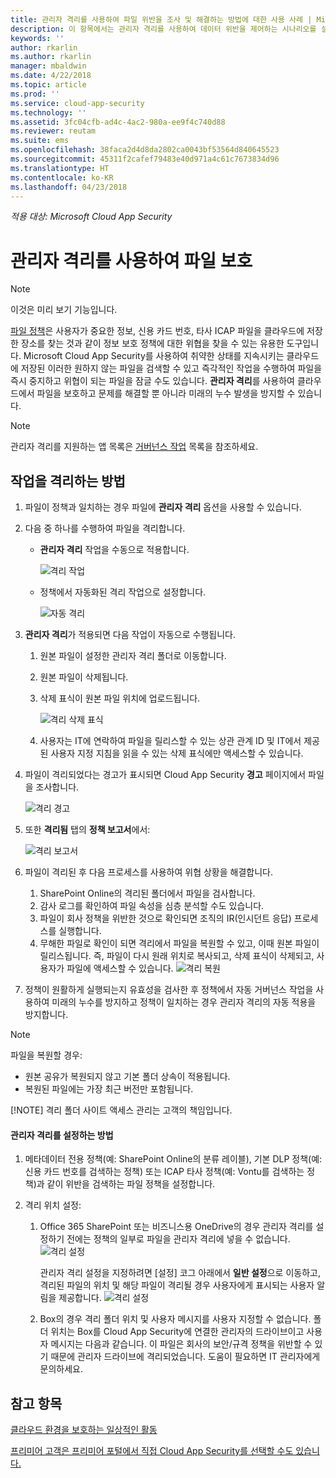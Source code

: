 ```yaml
---
title: 관리자 격리를 사용하여 파일 위반을 조사 및 해결하는 방법에 대한 사용 사례 | Microsoft Docs
description: 이 항목에서는 관리자 격리를 사용하여 데이터 위반을 제어하는 시나리오를 설명합니다.
keywords: ''
author: rkarlin
ms.author: rkarlin
manager: mbaldwin
ms.date: 4/22/2018
ms.topic: article
ms.prod: ''
ms.service: cloud-app-security
ms.technology: ''
ms.assetid: 3fc04cfb-ad4c-4ac2-980a-ee9f4c740d88
ms.reviewer: reutam
ms.suite: ems
ms.openlocfilehash: 38faca2d4d8da2802ca0043bf53564d840645523
ms.sourcegitcommit: 45311f2cafef79483e40d971a4c61c7673834d96
ms.translationtype: HT
ms.contentlocale: ko-KR
ms.lasthandoff: 04/23/2018
---
```

*적용 대상: Microsoft Cloud App Security*


# <a name="protecting-your-files-with-admin-quarantine"></a>관리자 격리를 사용하여 파일 보호

> [!NOTE]
> 이것은 미리 보기 기능입니다.

[파일 정책](data-protection-policies.md)은 사용자가 중요한 정보, 신용 카드 번호, 타사 ICAP 파일을 클라우드에 저장한 장소를 찾는 것과 같이 정보 보호 정책에 대한 위협을 찾을 수 있는 유용한 도구입니다. Microsoft Cloud App Security를 사용하여 취약한 상태를 지속시키는 클라우드에 저장된 이러한 원하지 않는 파일을 검색할 수 있고 즉각적인 작업을 수행하여 파일을 즉시 중지하고 위협이 되는 파일을 잠글 수도 있습니다. **관리자 격리**를 사용하여 클라우드에서 파일을 보호하고 문제를 해결할 뿐 아니라 미래의 누수 발생을 방지할 수 있습니다. 

>[!NOTE] 
> 관리자 격리를 지원하는 앱 목록은 [거버넌스 작업](governance-actions.md) 목록을 참조하세요.
 
## <a name="how-quarantine-works"></a>작업을 격리하는 방법 

1. 파일이 정책과 일치하는 경우 파일에 **관리자 격리** 옵션을 사용할 수 있습니다.

2. 다음 중 하나를 수행하여 파일을 격리합니다.
   - **관리자 격리** 작업을 수동으로 적용합니다.
     
     ![격리 작업](./media/quarantine-action.png)

   - 정책에서 자동화된 격리 작업으로 설정합니다. 

     ![자동 격리](./media/quarantine-automated.png)

3. **관리자 격리**가 적용되면 다음 작업이 자동으로 수행됩니다.

   1. 원본 파일이 설정한 관리자 격리 폴더로 이동합니다.
   2. 원본 파일이 삭제됩니다.
   3. 삭제 표식이 원본 파일 위치에 업로드됩니다.

      ![격리 삭제 표식](./media/quarantine-tombstone.png)

   4. 사용자는 IT에 연락하여 파일을 릴리스할 수 있는 상관 관계 ID 및 IT에서 제공된 사용자 지정 지침을 읽을 수 있는 삭제 표식에만 액세스할 수 있습니다.

4. 파일이 격리되었다는 경고가 표시되면 Cloud App Security **경고** 페이지에서 파일을 조사합니다.

   ![격리 경고](./media/quarantine-alerts.png)
 
5. 또한 **격리됨** 탭의 **정책 보고서**에서:

   ![격리 보고서](./media/quarantine-report.png)
    
6. 파일이 격리된 후 다음 프로세스를 사용하여 위협 상황을 해결합니다.
       
    1. SharePoint Online의 격리된 폴더에서 파일을 검사합니다.
    3. 감사 로그를 확인하여 파일 속성을 심층 분석할 수도 있습니다.
    4. 파일이 회사 정책을 위반한 것으로 확인되면 조직의 IR(인시던트 응답) 프로세스를 실행합니다.
    5. 무해한 파일로 확인이 되면 격리에서 파일을 복원할 수 있고, 이때 원본 파일이 릴리스됩니다. 즉, 파일이 다시 원래 위치로 복사되고, 삭제 표식이 삭제되고, 사용자가 파일에 액세스할 수 있습니다.
       ![격리 복원](./media/quarantine-restore.png)
7. 정책이 원활하게 실행되는지 유효성을 검사한 후 정책에서 자동 거버넌스 작업을 사용하여 미래의 누수를 방지하고 정책이 일치하는 경우 관리자 격리의 자동 적용을 방지합니다.

> [!NOTE]
> 파일을 복원할 경우:
> - 원본 공유가 복원되지 않고 기본 폴더 상속이 적용됩니다.
> - 복원된 파일에는 가장 최근 버전만 포함됩니다.
> 
> 
> [!NOTE]
> 격리 폴더 사이트 액세스 관리는 고객의 책임입니다.

#### <a name="how-to-set-up-admin-quarantine"></a>관리자 격리를 설정하는 방법

1. 메타데이터 전용 정책(예: SharePoint Online의 분류 레이블), 기본 DLP 정책(예: 신용 카드 번호를 검색하는 정책) 또는 ICAP 타사 정책(예: Vontu를 검색하는 정책)과 같이 위반을 검색하는 파일 정책을 설정합니다.

2. 격리 위치 설정:
   1. Office 365 SharePoint 또는 비즈니스용 OneDrive의 경우 관리자 격리를 설정하기 전에는 정책의 일부로 파일을 관리자 격리에 넣을 수 없습니다. ![격리 설정](./media/quarantine-warning.png)

      관리자 격리 설정을 지정하려면 [설정] 코그 아래에서 **일반 설정**으로 이동하고, 격리된 파일의 위치 및 해당 파일이 격리될 경우 사용자에게 표시되는 사용자 알림을 제공합니다. 
      ![격리 설정](./media/quarantine-settings.png)

   2. Box의 경우 격리 폴더 위치 및 사용자 메시지를 사용자 지정할 수 없습니다. 폴더 위치는 Box를 Cloud App Security에 연결한 관리자의 드라이브이고 사용자 메시지는 다음과 같습니다. 이 파일은 회사의 보안/규격 정책을 위반할 수 있기 때문에 관리자 드라이브에 격리되었습니다. 도움이 필요하면 IT 관리자에게 문의하세요.



## <a name="see-also"></a>참고 항목  
[클라우드 환경을 보호하는 일상적인 활동](daily-activities-to-protect-your-cloud-environment.md)   

[프리미어 고객은 프리미어 포털에서 직접 Cloud App Security를 선택할 수도 있습니다.](https://premier.microsoft.com/)  
  
  